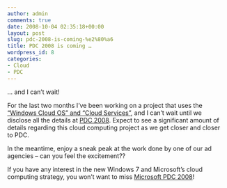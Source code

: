 ```yaml
---
author: admin
comments: true
date: 2008-10-04 02:35:18+00:00
layout: post
slug: pdc-2008-is-coming-%e2%80%a6
title: PDC 2008 is coming …
wordpress_id: 8
categories:
- Cloud
- PDC
---
```


… and I can’t wait! 

For the last two months I’ve been working on a project that uses the [“Windows Cloud OS” and “Cloud Services”](http://www.computerworld.com/action/article.do?command=viewArticleBasic&articleId=9115978), and I can’t wait until we disclose all the details at [PDC 2008](http://www.microsoftpdc.com/). Expect to see a significant amount of details regarding this cloud computing project as we get closer and closer to PDC.

In the meantime, enjoy a sneak peak at the work done by one of our ad agencies – can you feel the excitement??

If you have any interest in the new Windows 7 and Microsoft’s cloud computing strategy, you won’t want to miss [Microsoft PDC 2008](http://www.microsoftpdc.com/)!
